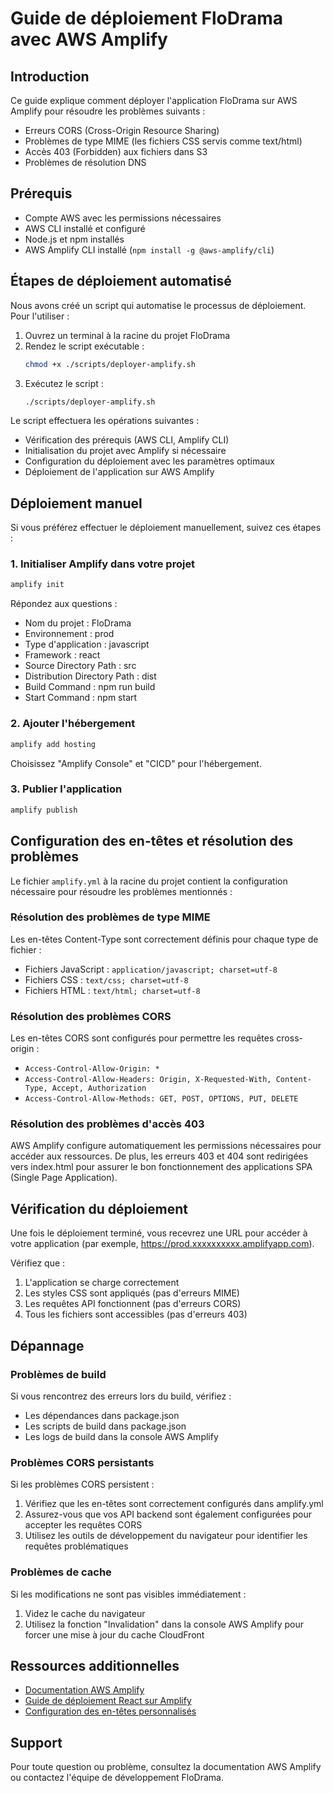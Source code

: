 # Guide de déploiement FloDrama avec AWS Amplify

## Introduction

Ce guide explique comment déployer l'application FloDrama sur AWS Amplify pour résoudre les problèmes suivants :
- Erreurs CORS (Cross-Origin Resource Sharing)
- Problèmes de type MIME (les fichiers CSS servis comme text/html)
- Accès 403 (Forbidden) aux fichiers dans S3
- Problèmes de résolution DNS

## Prérequis

- Compte AWS avec les permissions nécessaires
- AWS CLI installé et configuré
- Node.js et npm installés
- AWS Amplify CLI installé (`npm install -g @aws-amplify/cli`)

## Étapes de déploiement automatisé

Nous avons créé un script qui automatise le processus de déploiement. Pour l'utiliser :

1. Ouvrez un terminal à la racine du projet FloDrama
2. Rendez le script exécutable :
   ```bash
   chmod +x ./scripts/deployer-amplify.sh
   ```
3. Exécutez le script :
   ```bash
   ./scripts/deployer-amplify.sh
   ```

Le script effectuera les opérations suivantes :
- Vérification des prérequis (AWS CLI, Amplify CLI)
- Initialisation du projet avec Amplify si nécessaire
- Configuration du déploiement avec les paramètres optimaux
- Déploiement de l'application sur AWS Amplify

## Déploiement manuel

Si vous préférez effectuer le déploiement manuellement, suivez ces étapes :

### 1. Initialiser Amplify dans votre projet

```bash
amplify init
```

Répondez aux questions :
- Nom du projet : FloDrama
- Environnement : prod
- Type d'application : javascript
- Framework : react
- Source Directory Path : src
- Distribution Directory Path : dist
- Build Command : npm run build
- Start Command : npm start

### 2. Ajouter l'hébergement

```bash
amplify add hosting
```

Choisissez "Amplify Console" et "CICD" pour l'hébergement.

### 3. Publier l'application

```bash
amplify publish
```

## Configuration des en-têtes et résolution des problèmes

Le fichier `amplify.yml` à la racine du projet contient la configuration nécessaire pour résoudre les problèmes mentionnés :

### Résolution des problèmes de type MIME

Les en-têtes Content-Type sont correctement définis pour chaque type de fichier :
- Fichiers JavaScript : `application/javascript; charset=utf-8`
- Fichiers CSS : `text/css; charset=utf-8`
- Fichiers HTML : `text/html; charset=utf-8`

### Résolution des problèmes CORS

Les en-têtes CORS sont configurés pour permettre les requêtes cross-origin :
- `Access-Control-Allow-Origin: *`
- `Access-Control-Allow-Headers: Origin, X-Requested-With, Content-Type, Accept, Authorization`
- `Access-Control-Allow-Methods: GET, POST, OPTIONS, PUT, DELETE`

### Résolution des problèmes d'accès 403

AWS Amplify configure automatiquement les permissions nécessaires pour accéder aux ressources. De plus, les erreurs 403 et 404 sont redirigées vers index.html pour assurer le bon fonctionnement des applications SPA (Single Page Application).

## Vérification du déploiement

Une fois le déploiement terminé, vous recevrez une URL pour accéder à votre application (par exemple, https://prod.xxxxxxxxxx.amplifyapp.com).

Vérifiez que :
1. L'application se charge correctement
2. Les styles CSS sont appliqués (pas d'erreurs MIME)
3. Les requêtes API fonctionnent (pas d'erreurs CORS)
4. Tous les fichiers sont accessibles (pas d'erreurs 403)

## Dépannage

### Problèmes de build

Si vous rencontrez des erreurs lors du build, vérifiez :
- Les dépendances dans package.json
- Les scripts de build dans package.json
- Les logs de build dans la console AWS Amplify

### Problèmes CORS persistants

Si les problèmes CORS persistent :
1. Vérifiez que les en-têtes sont correctement configurés dans amplify.yml
2. Assurez-vous que vos API backend sont également configurées pour accepter les requêtes CORS
3. Utilisez les outils de développement du navigateur pour identifier les requêtes problématiques

### Problèmes de cache

Si les modifications ne sont pas visibles immédiatement :
1. Videz le cache du navigateur
2. Utilisez la fonction "Invalidation" dans la console AWS Amplify pour forcer une mise à jour du cache CloudFront

## Ressources additionnelles

- [Documentation AWS Amplify](https://docs.amplify.aws/)
- [Guide de déploiement React sur Amplify](https://docs.amplify.aws/guides/hosting/deploy-react-app/q/platform/js/)
- [Configuration des en-têtes personnalisés](https://docs.aws.amazon.com/amplify/latest/userguide/custom-headers.html)

## Support

Pour toute question ou problème, consultez la documentation AWS Amplify ou contactez l'équipe de développement FloDrama.

